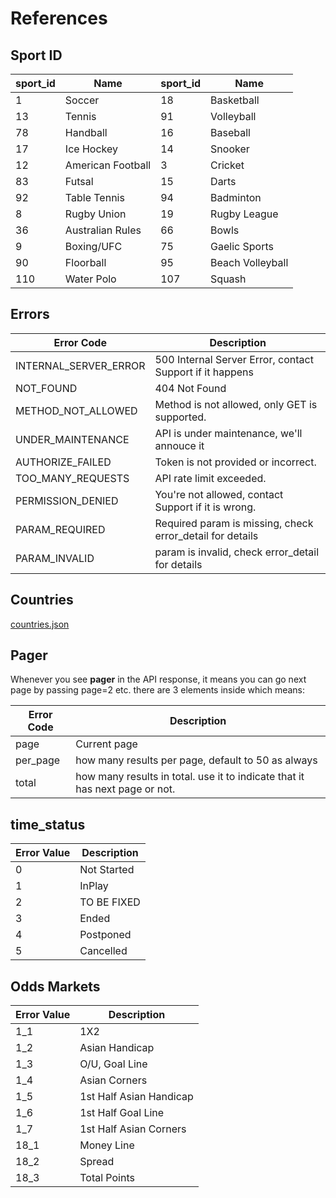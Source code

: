 # References

## Sport ID

sport_id | Name | sport_id | Name
---------- | ------- | -------- | -------
1 | Soccer | 18 | Basketball
13 | Tennis | 91 | Volleyball
78 | Handball | 16 | Baseball
17 | Ice Hockey | 14 | Snooker
12 | American Football | 3 | Cricket
83 | Futsal | 15 | Darts
92 | Table Tennis | 94 | Badminton
8 | Rugby Union | 19 | Rugby League
36 | Australian Rules | 66 | Bowls
9 | Boxing/UFC | 75 | Gaelic Sports
90 | Floorball | 95 | Beach Volleyball
110 | Water Polo | 107 | Squash

## Errors

Error Code | Description
---------- | -------
INTERNAL_SERVER_ERROR | 500 Internal Server Error, contact Support if it happens
NOT_FOUND | 404 Not Found
METHOD_NOT_ALLOWED | Method is not allowed, only GET is supported.
UNDER_MAINTENANCE | API is under maintenance, we'll annouce it
AUTHORIZE_FAILED | Token is not provided or incorrect.
TOO_MANY_REQUESTS | API rate limit exceeded.
PERMISSION_DENIED | You're not allowed, contact Support if it is wrong.
PARAM_REQUIRED | Required param is missing, check error_detail for details
PARAM_INVALID | param is invalid, check error_detail for details

## Countries

[countries.json](samples/countries.json)

## Pager

Whenever you see **pager** in the API response, it means you can go next page by passing page=2 etc. there are 3 elements inside which means:

Error Code | Description
---------- | -------
page | Current page
per_page | how many results per page, default to 50 as always
total | how many results in total. use it to indicate that it has next page or not.

## time_status

Error Value | Description
---------- | -------
0 | Not Started
1 | InPlay
2 | TO BE FIXED
3 | Ended
4 | Postponed
5 | Cancelled

## Odds Markets

Error Value | Description
---------- | -------
1_1 | 1X2
1_2 | Asian Handicap
1_3 | O/U, Goal Line
1_4 | Asian Corners
1_5 | 1st Half Asian Handicap
1_6 | 1st Half Goal Line
1_7 | 1st Half Asian Corners
18_1 | Money Line
18_2 | Spread
18_3 | Total Points
